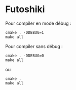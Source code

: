 # Futoshiki

Pour compiler en mode débug :

```
cmake . -DDEBUG=1
make all
```

Pour compiler sans débug :

```
cmake . -DDEBUG=0
make all
```

ou 

```
cmake .
make all
```
